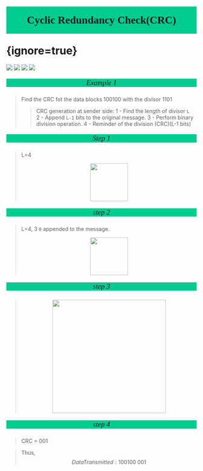 # <p style='text-align:center;font-family:Verdana;font-weight:600;background-color:#00cc8f;vertical-align:middle;padding:20px;margin-top:60px'>Cyclic Redundancy Check(CRC)</p> {ignore=true}

[![](https://img.shields.io/badge/Yu%20Chen-chen11976%40gtiit.edu.cn-%2300FFFF)](chen11976@gtiit.edu.cn) [![](https://img.shields.io/badge/Code%20in-Latex%20--%20Katex-%23ffd700)]()  [![](https://img.shields.io/badge/Yu%20Chen-Home-%09%234169E1)](https://ferneychen.github.io) [![](https://img.shields.io/badge/Mozilla%20Public%20License-2.0-rgb(27%2C181%2C214))](https://www.mozilla.org/en-US/MPL/2.0/)


##### <p style='text-align:center;font-size:19px;font-family:Verdana;font-weight:600;font-weight:1;background-color:#00cc8f;vertical-align:middle;padding:0px;margin-top:0px'>Example 1</p>
>Find the  CRC fot the data blocks  100100 with the divisor 1101
>>CRC generation at sender side:
1 - Find the length of divisor `L`  
2 - Append `L-1` bits to the original message.
3 - Perform binary division operation.
4 - Reminder of the division (CRC)(L-1 bits) 


##### <p style='text-align:center;font-size:19px;font-family:Verdana;font-weight:600;font-weight:1;background-color:#00cc8f;vertical-align:middle;padding:0px;margin-top:0px'>Step 1</p>
>L=4
><div style='text-align: center;'><img src=https://github.com/FerneyChen/OS_Mars/assets/120654757/41942301-047a-4181-8b41-6cd87085005b width='' height='100'></div> 


##### <p style='text-align:center;font-size:19px;font-family:Verdana;font-weight:600;font-weight:1;background-color:#00cc8f;vertical-align:middle;padding:0px;margin-top:0px'>step 2</p>
> L=4, 3 `0` appended to the message.
> <div style='text-align: center;'><img src=https://github.com/FerneyChen/OS_Mars/assets/120654757/170586ee-7078-4a68-9a04-136ad6c9c7bf width='' height='100'></div> 


##### <p style='text-align:center;font-size:19px;font-family:Verdana;font-weight:600;font-weight:1;background-color:#00cc8f;vertical-align:middle;padding:0px;margin-top:0px'>step 3</p>
><div style='text-align: center;'><img src=https://github.com/FerneyChen/OS_Mars/assets/120654757/c19a8c4f-c043-4d14-97ea-e55dc7264fb7 width='' height='300'></div>


##### <p style='text-align:center;font-size:19px;font-family:Verdana;font-weight:600;font-weight:1;background-color:#00cc8f;vertical-align:middle;padding:0px;margin-top:0px'>step 4</p>
>CRC = 001

>Thus,
$$Data Transmitted: 100100\; 001$$ 


